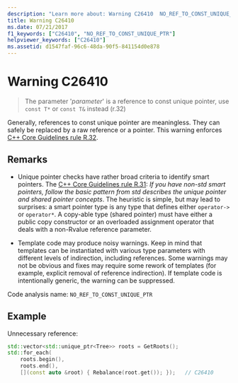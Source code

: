 ```yaml
---
description: "Learn more about: Warning C26410  NO_REF_TO_CONST_UNIQUE_PTR"
title: Warning C26410
ms.date: 07/21/2017
f1_keywords: ["C26410", "NO_REF_TO_CONST_UNIQUE_PTR"]
helpviewer_keywords: ["C26410"]
ms.assetid: d1547faf-96c6-48da-90f5-841154d0e878
---
```

# Warning C26410

> The parameter '*parameter*' is a reference to const unique pointer, use `const T*` or `const T&` instead (r.32)

Generally, references to const unique pointer are meaningless. They can safely be replaced by a raw reference or a pointer. This warning enforces [C++ Core Guidelines rule R.32](https://isocpp.github.io/CppCoreGuidelines/CppCoreGuidelines#r32-take-a-unique_ptrwidget-parameter-to-express-that-a-function-assumes-ownership-of-a-widget).

## Remarks

- Unique pointer checks have rather broad criteria to identify smart pointers. The [C++ Core Guidelines rule R.31](https://isocpp.github.io/CppCoreGuidelines/CppCoreGuidelines#r31-if-you-have-non-std-smart-pointers-follow-the-basic-pattern-from-std): *If you have non-std smart pointers, follow the basic pattern from std describes the unique pointer and shared pointer concepts*. The heuristic is simple, but may lead to surprises: a smart pointer type is any type that defines either `operator->` or `operator*`. A copy-able type (shared pointer) must have either a public copy constructor or an overloaded assignment operator that deals with a non-Rvalue reference parameter.

- Template code may produce noisy warnings. Keep in mind that templates can be instantiated with various type parameters with different levels of indirection, including references. Some warnings may not be obvious and fixes may require some rework of templates (for example, explicit removal of reference indirection). If template code is intentionally generic, the warning can be suppressed.

Code analysis name: `NO_REF_TO_CONST_UNIQUE_PTR`

## Example

Unnecessary reference:

```cpp
std::vector<std::unique_ptr<Tree>> roots = GetRoots();
std::for_each(
    roots.begin(),
    roots.end(),
    [](const auto &root) { Rebalance(root.get()); });   // C26410
```
